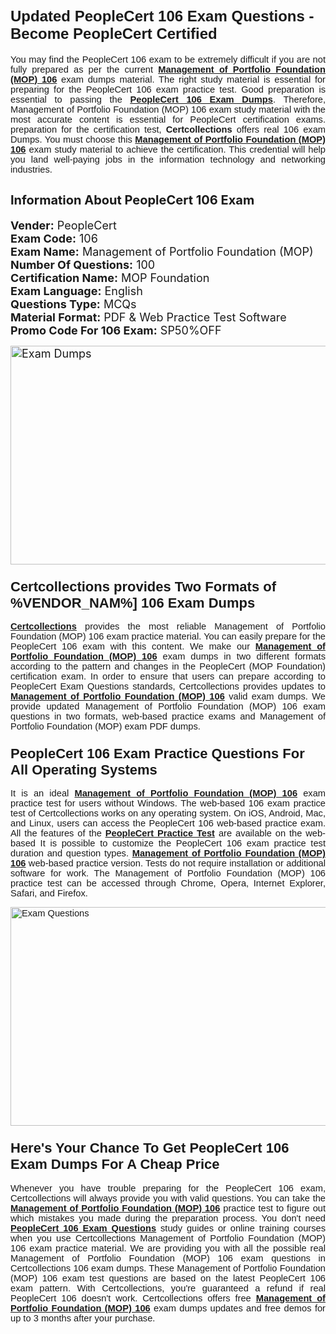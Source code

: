 <h1><span style="font-size:24px"><span style="font-family:Calibri,sans-serif"><strong>Updated PeopleCert 106 Exam Questions - Become PeopleCert Certified</strong></span></span></h1> <p style="text-align:justify"><span style="font-size:11pt"><span style="font-family:Calibri,sans-serif">You may find the PeopleCert 106 exam to be extremely difficult if you are not fully prepared as per the current <u><strong>Management of Portfolio Foundation (MOP) 106</strong></u> exam dumps material. The right study material is essential for preparing for the PeopleCert 106 exam practice test. Good preparation is essential to passing the <a href="https://www.certcollections.com/106-exam-questions"><u><strong>PeopleCert 106 Exam Dumps</strong></u></a>. Therefore, Management of Portfolio Foundation (MOP) 106 exam study material with the most accurate content is essential for PeopleCert certification exams. preparation for the certification test, <strong>Certcollections</strong> offers real 106 exam Dumps. You must choose this <u><strong>Management of Portfolio Foundation (MOP) 106</strong></u> exam study material to achieve the certification. This credential will help you land well-paying jobs in the information technology and networking industries.</span></span></p> <h2 style="text-align:justify"><strong><span style="font-size:20px">Information About PeopleCert 106 Exam</span></strong></h2> <p style="text-align:justify"><span style="font-size:18px"><strong>Vender:</strong> PeopleCert<br /> <strong>Exam Code:</strong> 106<br /> <strong>Exam Name:</strong> Management of Portfolio Foundation (MOP)<br /> <strong>Number Of Questions:</strong> 100<br /> <strong>Certification Name:</strong> MOP Foundation<br /> <strong>Exam Language:</strong> English<br /> <strong>Questions Type:</strong> MCQs<br /> <strong>Material Format:</strong> PDF & Web Practice Test Software<br /> <strong>Promo Code For 106 Exam:</strong> SP50%OFF</span></p> <p style="text-align:justify"><span style="font-size:18px"><a href="https://www.certcollections.com/106-exam-questions" rel="no-follow"><img alt="Exam Dumps" src="https://www.certcollections.com/uploads/content/certcollections.jpg" style="height:350px; width:750px" /></a></span></p> <h3><span style="font-size:22px"><span style="font-family:Calibri,sans-serif"><strong>Certcollections provides Two Formats of %VENDOR_NAM%] 106 Exam Dumps</strong></span></span></h3> <p style="text-align:justify"><span style="font-size:11pt"><span style="font-family:Calibri,sans-serif"><a href="https://www.certcollections.com/"><u><strong>Certcollections</strong></u></a> provides the most reliable Management of Portfolio Foundation (MOP) 106 exam practice material. You can easily prepare for the PeopleCert 106 exam with this content. We make our <u><strong>Management of Portfolio Foundation (MOP) 106</strong></u> exam dumps in two different formats according to the pattern and changes in the PeopleCert (MOP Foundation) certification exam. In order to ensure that users can prepare according to PeopleCert Exam Questions standards, Certcollections provides updates to <u><strong>Management of Portfolio Foundation (MOP) 106</strong></u> valid exam dumps. We provide updated Management of Portfolio Foundation (MOP) 106 exam questions in two formats, web-based practice exams and Management of Portfolio Foundation (MOP) exam PDF dumps.</span></span></p> <h3><span style="font-size:22px"><span style="font-family:Calibri,sans-serif"><strong>PeopleCert 106 Exam Practice Questions For All Operating Systems</strong></span></span></h3> <p style="text-align:justify"><span style="font-size:11pt"><span style="font-family:Calibri,sans-serif">It is an ideal <u><strong>Management of Portfolio Foundation (MOP) 106</strong></u> exam practice test for users without Windows. The web-based 106 exam practice test of Certcollections works on any operating system. On iOS, Android, Mac, and Linux, users can access the PeopleCert 106 web-based practice exam. All the features of the <a href="https://www.certcollections.com/peoplecert-exam-dumps"><u><strong>PeopleCert Practice Test</strong></u></a> are available on the web-based It is possible to customize the PeopleCert 106 exam practice test duration and question types. <u><strong>Management of Portfolio Foundation (MOP) 106</strong></u> web-based practice version. Tests do not require installation or additional software for work. The Management of Portfolio Foundation (MOP) 106 practice test can be accessed through Chrome, Opera, Internet Explorer, Safari, and Firefox.</span></span></p> <p style="text-align:justify"><span style="font-size:11pt"><span style="font-family:Calibri,sans-serif"><a href="https://www.certcollections.com/106-exam-questions" rel="no-follow"><img alt="Exam Questions" src="https://www.certcollections.com/uploads/content/55597321.jpg" style="height:350px; width:750px" /></a></span></span></p> <h3><span style="font-size:22px"><span style="font-family:Calibri,sans-serif"><strong>Here's Your Chance To Get PeopleCert 106 Exam Dumps For A Cheap Price</strong></span></span></h3> <p style="text-align:justify"><span style="font-size:11pt"><span style="font-family:Calibri,sans-serif">Whenever you have trouble preparing for the PeopleCert 106 exam, Certcollections will always provide you with valid questions. You can take the <u><strong>Management of Portfolio Foundation (MOP) 106</strong></u> practice test to figure out which mistakes you made during the preparation process. You don't need <a href="https://www.certcollections.com/106-exam-questions"><u><strong>PeopleCert 106 Exam Questions</strong></u></a> study guides or online training courses when you use Certcollections Management of Portfolio Foundation (MOP) 106 exam practice material. We are providing you with all the possible real Management of Portfolio Foundation (MOP) 106 exam questions in Certcollections 106 exam dumps. These Management of Portfolio Foundation (MOP) 106 exam test questions are based on the latest PeopleCert 106 exam pattern. With Certcollections, you're guaranteed a refund if real PeopleCert 106 doesn't work. Certcollections offers free <u><strong>Management of Portfolio Foundation (MOP) 106</strong></u> exam dumps updates and free demos for up to 3 months after your purchase.</span></span></p>
